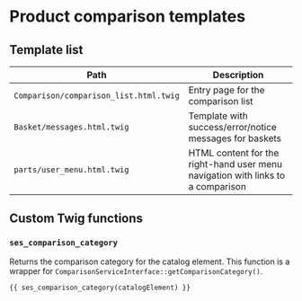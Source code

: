 # Product comparison templates

## Template list

|Path|Description|
|--- |--- |
|`Comparison/comparison_list.html.twig`|Entry page for the comparison list|
|`Basket/messages.html.twig`|Template with success/error/notice messages for baskets|
|`parts/user_menu.html.twig`|HTML content for the right-hand user menu navigation with links to a comparison|

## Custom Twig functions

### `ses_comparison_category`

Returns the comparison category for the catalog element.
This function is a wrapper for `ComparisonServiceInterface::getComparisonCategory()`.

``` html+twig
{{ ses_comparison_category(catalogElement) }}
```

